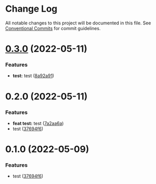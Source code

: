# Change Log

All notable changes to this project will be documented in this file.
See [Conventional Commits](https://conventionalcommits.org) for commit guidelines.

# [0.3.0](https://github.com/mczapkowicz/lerna-test/compare/@maykelknight/test-1@0.2.0...@maykelknight/test-1@0.3.0) (2022-05-11)


### Features

* **test:** test ([8a92a91](https://github.com/mczapkowicz/lerna-test/commit/8a92a91fadeef74668b4787e950db78d527a17ef))





# 0.2.0 (2022-05-11)


### Features

* **feat test:** test ([7a2aa6a](https://github.com/mczapkowicz/lerna-test/commit/7a2aa6a3da6f159ebb54df4fcfb9fbd933d09c2b))
* test ([37694f6](https://github.com/mczapkowicz/lerna-test/commit/37694f6934e119af95d03d1eaacedbd4b8fc6796))





# 0.1.0 (2022-05-09)


### Features

* test ([37694f6](https://github.com/mczapkowicz/lerna-test/commit/37694f6934e119af95d03d1eaacedbd4b8fc6796))
